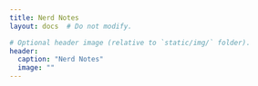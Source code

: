 ```yaml
---
title: Nerd Notes
layout: docs  # Do not modify.

# Optional header image (relative to `static/img/` folder).
header:
  caption: "Nerd Notes"
  image: ""
---
```

